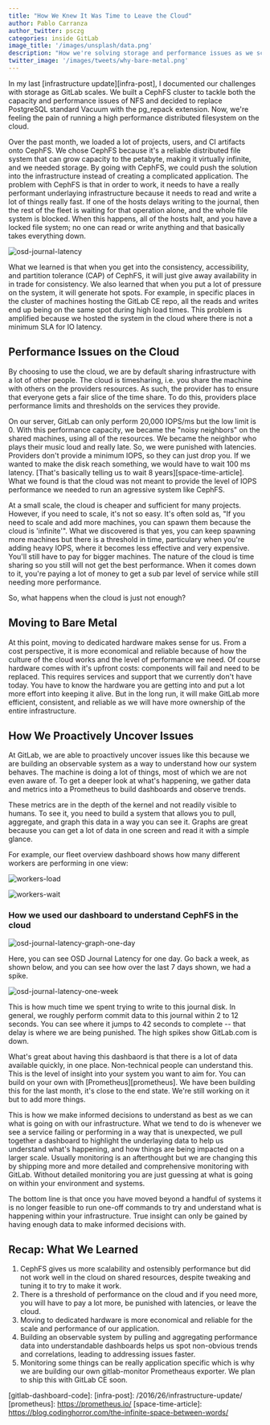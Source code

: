 ```yaml
---
title: "How We Knew It Was Time to Leave the Cloud"
author: Pablo Carranza
author_twitter: psczg
categories: inside GitLab
image_title: '/images/unsplash/data.png'
description: "How we're solving storage and performance issues as we scale."
twitter_image: '/images/tweets/why-bare-metal.png'
---
```


In my last [infrastructure update][infra-post], I documented our challenges with 
storage as GitLab scales. We built a CephFS cluster to tackle both the capacity 
and performance issues of NFS and decided to replace PostgreSQL standard Vacuum
with the pg_repack extension. Now, we're feeling the pain of running a high 
performance distributed filesystem on the cloud.

Over the past month, we loaded a lot of projects, users, and CI artifacts onto 
CephFS. We chose CephFS because it's a reliable distributed file system that can
grow capacity to the petabyte, making it virtually infinite, and we needed 
storage. By going with CephFS, we could push the solution into the infrastructure 
instead of creating a complicated application. The problem with CephFS is that 
in order to work, it needs to have a really performant underlaying infrastructure 
because it needs to read and write a lot of things really fast. 
If one of the hosts delays writing to the journal, then the rest of the fleet is 
waiting for that operation alone, and the whole file system is blocked. When this happens, 
all of the hosts halt, and you have a locked file system; no one can read or 
write anything and that basically takes everything down. 

![osd-journal-latency](/images/blogimages/osd-journal-latency.png)

What we learned is that when you get into the consistency, accessibility, and 
partition tolerance (CAP) of CephFS, it will just give away availability in 
in trade for consistency. We also learned that when you put a lot of pressure on 
the system, it will generate hot spots. For example, in specific places in the 
cluster of machines hosting the GitLab CE repo, all the reads and 
writes end up being on the same spot during high load times. This problem is 
amplified because we hosted the system in the cloud where there is not a minimum 
SLA for IO latency. 

## Performance Issues on the Cloud 

By choosing to use the cloud, we are by default sharing infrastructure with a 
lot of other people. The cloud is timesharing, i.e. you share the 
machine with others on the providers resources. As such, the provider has to 
ensure that everyone gets a fair slice of the time share. To do this, providers 
place performance limits and thresholds on the services they provide. 

On our server, GitLab can only perform 20,000 IOPS/ms but the low limit is 0. 
With this performance capacity, we became the "noisy neighbors" on the shared 
machines, using all of the resources. We became the neighbor who plays their 
music loud and really late. So, we were punished with latencies. Providers don't 
provide a minimum IOPS, so they can just drop you. If we wanted to make the disk 
reach something, we would have to wait 100 ms latency. 
[That's basically telling us to wait 8 years][space-time-article]. What we found 
is that the cloud was not meant to provide the level of IOPS performance we needed 
to run an agressive system like CephFS. 

At a small scale, the cloud is cheaper and sufficient for many projects. 
However, if you need to scale, it's not so easy. It's often sold as, "If you 
need to scale and add more machines, you can spawn them because the cloud is 
'infinite'". What we discovered is that yes, you can keep spawning more 
machines but there is a threshold in time, particulary when you're adding heavy 
IOPS, where it becomes less effective and very expensive. You'll still have to 
pay for bigger machines. The nature of the cloud is time sharing so you still 
will not get the best performance. When it comes down to it, you're paying a lot 
of money to get a sub par level of service while still needing more performance.  

So, what happens when the cloud is just not enough? 

## Moving to Bare Metal 

At this point, moving to dedicated hardware makes sense for us. From a cost 
perspective, it is more economical and reliable because of how the culture of 
the cloud works and the level of performance we need. Of course hardware comes 
with it's upfront costs: components will fail and need to be replaced. This 
requires services and support that we currently don't have today. You have to 
know the hardware you are getting into and put a lot more effort into keeping it 
alive. But in the long run, it will make GitLab more efficient, consistent, 
and reliable as we will have more ownership of the entire infrastructure. 

## How We Proactively Uncover Issues 

At GitLab, we are able to proactively uncover issues like this because we are 
building an observable system as a way to understand how 
our system behaves. The machine is doing a lot of things, most of which we are 
not even aware of. To get a deeper look at what's happening, we gather data and
metrics into a Prometheus to build dashboards and observe trends. 

These metrics are in the depth of the kernel and not readily visible to humans. 
To see it, you need to build a system that allows you to pull, aggregate, and 
graph this data in a way you can see it. Graphs are great because you can get a 
lot of data in one screen and read it with a simple glance. 

For example, our fleet overview dashboard shows how many different workers are
performing in one view:

![workers-load](images/blogimages/workers-load.png)

![workers-wait](images/blogimages/workers-wait.png)

### How we used our dashboard to understand CephFS in the cloud

![osd-journal-latency-graph-one-day](/images/blogimages/osd-journal-latency-one-day.png)

Here, you can see OSD Journal Latency for one day. Go back a week, as shown below, 
and you can see how over the last 7 days shown, we had a spike. 

![osd-journal-latency-one-week](/images/blogimages/osd-journal-latency-one-week.png)

This is how much time we spent trying to write to this journal disk. In general, 
we roughly perform commit data to this journal within 2 to 12 seconds. You can 
see where it jumps to 42 seconds to complete -- that delay is where we are being 
punished. The high spikes show GitLab.com is down. 
 
What's great about having this dashbaord is that there is a lot of data available 
quickly, in one place. Non-technical people can understand this. This is the 
level of insight into your system you want to aim for. You can build on your own 
with [Prometheus][prometheus]. We have been building this for the last month, it's close to the 
end state. We're still working on it but to add more things. 

This is how we make informed decisions to understand as best as we can what is 
going on with our infrastructure. What we tend to do is whenever we see 
a service failing or performing in a way that is unexpected, we pull together a 
dashboard to highlight the underlaying data to help us understand what's happening,
and how things are being impacted on a larger scale. Usually monitoring is an afterthought 
but we are changing this by shipping more and more detailed and comprehensive 
monitoring with GitLab. Without detailed monitoring you are just guessing at
what is going on within your environment and systems.

The bottom line is that once you have moved beyond a handful of systems it is no
longer feasible to run one-off commands to try and understand what is happening 
within your infrastructure. True insight can only be gained by having enough
data to make informed decisions with. 


## Recap: What We Learned 

1. CephFS gives us more scalability and ostensibly performance but did not work well in the cloud on shared resources, despite tweaking and tuning it to try to make it work. 
1. There is a threshold of performance on the cloud and if you need more, you will have to pay a lot more, be punished with latencies, or leave the cloud.
1. Moving to dedicated hardware is more economical and reliable for the scale and performance of our application.
1. Building an observable system by pulling and aggregating performance data into understandable dashboards helps us spot non-obvious trends and correlations, leading to addressing issues faster.
1. Monitoring some things can be really application specific which is why we are building our own gitlab-monitor Prometheaus exporter. We plan to ship this with GitLab CE soon.

<!-- identifiers -->

[gitlab-dashboard-code]: 
[infra-post]: /2016/26/infrastructure-update/
[prometheus]: https://prometheus.io/
[space-time-article]: https://blog.codinghorror.com/the-infinite-space-between-words/